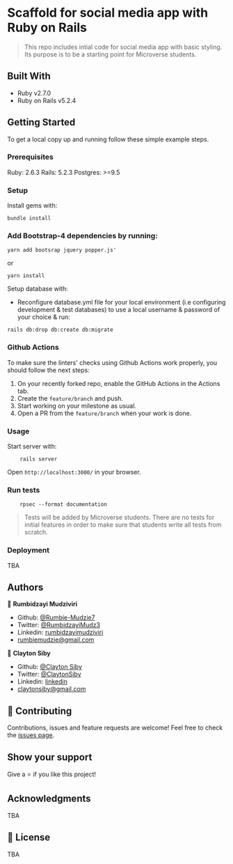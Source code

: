 # Scaffold for social media app with Ruby on Rails
> This repo includes intial code for social media app with basic styling. Its purpose is to be a starting point for Microverse students.
## Built With

- Ruby v2.7.0
- Ruby on Rails v5.2.4


## Getting Started

To get a local copy up and running follow these simple example steps.

### Prerequisites

Ruby: 2.6.3
Rails: 5.2.3
Postgres: >=9.5

### Setup

Install gems with:

```
bundle install
```

### Add Bootstrap-4 dependencies by running:

```
yarn add bootsrap jquery popper.js'
```

or

```
yarn install
```

Setup database with:

- Reconfigure database.yml file for your local environment (i.e configuring development & test databases) to use a local username & password of your choice & run:

```
rails db:drop db:create db:migrate
```

### Github Actions

To make sure the linters' checks using Github Actions work properly, you should follow the next steps:

1. On your recently forked repo, enable the GitHub Actions in the Actions tab.
2. Create the `feature/branch` and push.
3. Start working on your milestone as usual.
4. Open a PR from the `feature/branch` when your work is done.

### Usage

Start server with:

```
    rails server
```

Open `http://localhost:3000/` in your browser.

### Run tests

```
    rpsec --format documentation
```

> Tests will be added by Microverse students. There are no tests for initial features in order to make sure that students write all tests from scratch.

### Deployment

TBA

## Authors

:bust_in_silhouette: **Rumbidzayi Mudziviri**
- Github: [@Rumbie-Mudzie7](https://github.com/Rumbie-Mudzie7)
- Twitter: [@RumbidzayiMudz3](https://twitter.com/RumbidzayiMudz3)
- Linkedin: [rumbidzayimudziviri](https://www.linkedin.com/in/rumbidzayi-mudziviri)
- rumbiemudzie@gmail.com

:bust_in_silhouette: **Clayton Siby**
- Github: [@Clayton Siby](https://github.com/ClaytonSiby)
- Twitter: [@ClaytonSiby](https://twitter.com/ClaytonSiby)
- Linkedin: [linkedin](https://www.linkedin.com/in/clayton-siby/)
- claytonsiby@gmail.com

## :handshake: Contributing

Contributions, issues and feature requests are welcome!
Feel free to check the [issues page](issues/).

## Show your support

Give a :star:️ if you like this project!

## Acknowledgments

TBA

## :memo: License

TBA